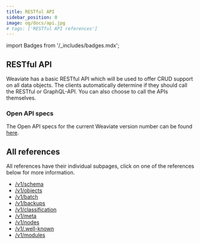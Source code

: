 ```yaml
---
title: RESTful API
sidebar_position: 0
image: og/docs/api.jpg
# tags: ['RESTful API references']
---
```

import Badges from '/_includes/badges.mdx';

<Badges/>

## RESTful API

Weaviate has a basic RESTful API which will be used to offer CRUD support on all data objects. The clients automatically determine if they should call the RESTful or GraphQL-API. You can also choose to call the APIs themselves.

<!-- TODO: Should we remove the swagger links -->
### Open API specs

The Open API specs for the current Weaviate version number can be found [here](https://app.swaggerhub.com/apis/semi-technologies/weaviate/v||site.weaviate_version||).

## All references

All references have their individual subpages, click on one of the references below for more information.

- [/v1/schema](./schema.md)
- [/v1/objects](./objects.md)
- [/v1/batch](./batch.md)
- [/v1/backups](./backups.md)
- [/v1/classification](./classification.md)
- [/v1/meta](./meta.md)
- [/v1/nodes](./nodes.md)
- [/v1/.well-known](./well-known.md)
- [/v1/modules](./modules.md)

